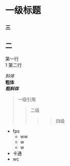 # 一级标题

### 三
## 二

第一行<br>1
第二行<br>

  *斜体* <br>
  **粗体**<br>
  ***粗斜体***<br>

>一级引用
>>二级
>>>>四级


* fps
  * ww
  * w
  * w
* 卡通
* wc

